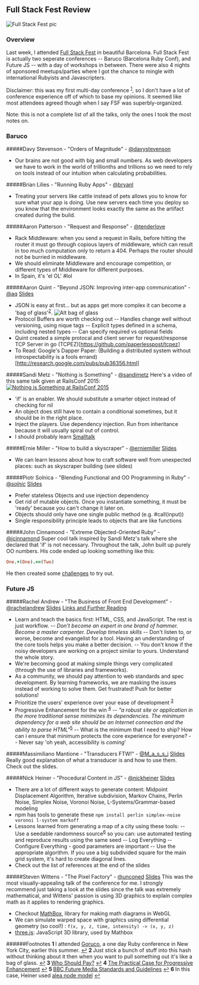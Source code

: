 ## Full Stack Fest Review
![Full Stack Fest pic](https://s3-us-west-2.amazonaws.com/akievetphotos/fullstack.JPG)

### Overview

Last week, I attended [Full Stack Fest](http://fullstackfest.com/) in beautiful Barcelona. Full Stack Fest is actually two seperate conferences -- Baruco (Barcelona Ruby Conf), and Future JS -- with a day of workshops in between. There were also 4 nights of sponsored meetups/parties where I got the chance to mingle with international Rubyists and Javascripters.

Disclaimer: this was my first multi-day conference <sup id="a1">[1](#f1)</sup>, so I don't have a lot of conference experience off of which to base my opinions. It seemed like most attendees agreed though when I say FSF was superbly-organized.

Note: this is not a complete list of all the talks, only the ones I took the most notes on.

### Baruco

#####Davy Stevenson - "Orders of Magnitude" - [@davystevenson](https://twitter.com/davystevenson)
- Our brains are not good with big and small numbers. As web developers we have to work in the world of trillionths and trillions so we need to rely on tools instead of our intuition when calculating probabilities. 


#####Brian Lilies - "Running Ruby Apps" - [@bryanl](https://twitter.com/bryanl)
- Treating your servers like cattle instead of pets allows you to know for sure what your app is doing. Use new servers each time you deploy so you know that the environment looks exactly the same as the artifact created during the build.


#####Aaron Patterson - "Request and Response" - [@tenderlove](https://twitter.com/tenderlove)
- Rack Middleware: when you send a request in Rails, before hitting the router it must go through copious layers of middleware, which can result in too much computation only to return a 404. Perhaps the router should not be burried in middleware.
- We should eliminate Middleware and encourage competition, or different types of Middleware for different purposes.
- In Spain, it's 'el OL' #lol


#####Aaron Quint - "Beyond JSON: Improving inter-app communication"  - [@aq](https://twitter.com/aq)
[Slides](https://speakerdeck.com/aq/beyond-json-improving-inter-app-communication)
- JSON is easy at first... but as apps get more complex it can become a 'bag of glass'<sup id="a2">[2](#f2)</sup>.
![Alt bag of glass](http://assets.podomatic.net/ts/24/94/ff/eriknovak00/285%3E_8220534.jpg?1420722724)
- Protocol Buffers are worth checking out
-- Handles change well without versioning, using nique tags
-- Explicit types defined in a schema, including nested types
-- Can specify required vs optional fields
- Quint created a simple protocal and client server for request/response TCP Server in go (TCPEZ)[https://github.com/paperlesspost/tcpez]
- To Read: Google's Dapper Paper: (Building a distributed system without introspectability is a fools errand)[http://research.google.com/pubs/pub36356.html]


#####Sandi Metz - "Nothing is Something" - [@sandimetz](https://twitter.com/sandimetz)
Here's a video of this same talk given at RailsConf 2015:
[![Nothing is Something at RailsConf 2015](http://img.youtube.com/vi/29MAL8pJImQ/0.jpg)](https://www.youtube.com/watch?v=29MAL8pJImQ)
- 'if' is an enabler. We should substitute a smarter object instead of checking for nil
- An object does still have to contain a conditional sometimes, but it should be in the right place.
- Inject the players. Use dependency injection. Run from inheritance because it will usually spiral out of control.
- I should probably learn [Smalltalk](https://en.wikipedia.org/wiki/Smalltalk)


#####Ernie Miller - "How to build a skyscraper" - [@erniemiller](https://twitter.com/erniemiller)
[Slides](https://speakerdeck.com/erniemiller/how-to-build-a-skyscraper)
- We can learn lessons about how to craft software well from unexpected places: such as skyscraper building (see slides)


#####Piotr Solnica - "Blending Functional and OO Programming in Ruby" - [@_solnic_](https://twitter.com/_solnic_)
[Slides](https://speakerdeck.com/solnic/blending-functional-and-oo-programming-in-ruby)
- Prefer stateless Objects and use injection dependency
- Get rid of mutable objects. Once you instantiate something, it must be 'ready' because you can't change it later on.
- Objects should only have one single public method (e.g. #call(input))
- Single responsibility principle leads to objects that are like functions


#####John Cinnamond - "Extreme Objected-Oriented Ruby" - [@jcinnamond](https://twitter.com/jcinnamond)
Super cool talk inspired by Sandi Metz's talk where she declared that 'if' is not necessary. Throughout the talk, John built up purely OO numbers. 
His code ended up looking something like this:
```ruby
One.+(One).==(Two)
```
He then created some [challenges](https://github.com/jcinnamond/oo-ruby) to try out.



### Future JS

#####Rachel Andrew - "The Business of Front End Development" - [@rachelandrew](https://twitter.com/rachelandrew)
[Slides](https://speakerdeck.com/rachelandrew/the-business-of-front-end-development)
[Links and Further Reading](https://rachelandrew.co.uk/presentations/business-of-front-end?utm_content=buffer9dcc0&utm_medium=social&utm_source=twitter.com&utm_campaign=buffer)
- Learn and teach the basics first: HTML, CSS, and JavaScript. The rest is just workflow.
-- *Don't become an expert in one brand of hammer. Become a master carpenter. Develop timeless skills*
-- Don't listen to, or worse, become and evangelist for a tool. Having an understanding of the core tools helps you make a better decision.
-- You don't know if the noisy developers are working on a project similar to yours. Understand the whole story.
- We're becoming good at making simple things very complicated (through the use of libraries and frameworks).
- As a community, we should pay attention to web standards and spec development. By learning frameworks, we are masking the issues instead of working to solve them. Get frustrated! Push for better solutions!
- Prioritize the users' experience over your ease of development <sup id="a3">[3](#f3)</sup>
- Progressive Enhancement for the win <sup id="a4">[4](#f4)</sup>
-- *"a robust site or application in the more traditional sense minimizes its dependencies. The minimum dependency for a web site should be an Internet connection and the ability to parse HTML"*<sup id="a5">[5](#f5)</sup>
-- What is the minimum that I need to ship? How can i ensure that minimum protects the core experience for everyone?
-- Never say 'oh yeah, accessibility is *coming*'

#####Massimiliano Mantione - "Transducers FTW!" - [@M_a_s_s_i](https://twitter.com/M_a_s_s_i)
[Slides](http://massimiliano-mantione.github.io/talks/FutureJs2015Transducers/GHP/index.html#/)
Really good explanation of what a transducer is and how to use them. Check out the slides.

#####Nick Heiner - "Procedural Content in JS" - [@nickheiner](https://twitter.com/nickheiner)
[Slides](https://onedrive.live.com/view.aspx?resid=C175B9B686F66FD!138013&ithint=file%2cpptx&app=PowerPoint&authkey=!AAAHyDZV_VELntg)
- There are a lot of different ways to generate content: Midpoint Displacement Algorithm, Iterative subdivision, Markov Chains, Perlin Noise, Simplex Noise, Voronoi Noise, L-Systems/Grammar-based modeling
- npm has tools to generate these `npm install perlin simplex-noise voronoi l-system markoff`
- Lessons learned from generating a map of a city using these tools:
-- Use a seedable randomness source<sup id="a6">[6](#f6)</sup> so you can: use automated testing and reproduce results using the same seed
-- Log Everything
-- Configure Everything - good parameters are important
-- Use the appropriate algorithm. If you use a big subdivided square for the main grid system, it's hard to create diagonal lines.
- Check out the list of references at the end of the slides

#####Steven Wittens - "The Pixel Factory" - [@unconed](https://twitter.com/unconed)
[Slides](http://acko.net/files/gltalks/pixelfactory/online.html#0)
This was the most visually-appealing talk of the conference for me. I strongly recommend just taking a look at the slides since the talk was extremely mathematical, and Wittens' passion is using 3D graphics to explain complex math as it applies to rendering graphics.
- Checkout [MathBox](https://github.com/unconed/MathBox.js), library for making math diagrams in WebGL
- We can simulate warped space with graphics using differential geometry (so cool!) : `f(x, y, z, time, intensity) -> (x, y, z)`
- [three.js](http://threejs.org/): JavaScript 3D library, used by Mathbox




######Footnotes
 <b id="f1" > 1 </b> I attended [Goruco](http://goruco.com/), a one day Ruby conference in New York City, earlier this summer. [↩](#a1)
 <b id="f2" > 2 </b> Just stick a bunch of stuff into this hash without thinking about it then when you want to pull something out it's like a bag of glass. [↩](#a2)
 <b id="f3" > 3 </b> [Who Should Pay?](https://www.aaron-gustafson.com/notebook/who-should-pay/) [↩](#a3)
 <b id="f4" > 4 </b> [The Practical Case for Progressive Enhancement](http://sixtwothree.org/posts/the-practical-case-for-progressive-enhancement) [↩](#a4)
 <b id="f5" > 5 </b> [BBC Future Media Standards and Guidelines](http://www.bbc.co.uk/guidelines/futuremedia/accessibility/html/progressive-enhancement.shtml) [↩](#a5)
 <b id="f6" > 6 </b> In this case, Heiner used [alea node model](https://github.com/coverslide/node-alea) [↩](#a6)

